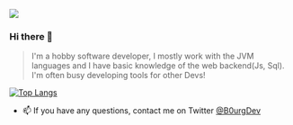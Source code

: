 ![](https://komarev.com/ghpvc/?username=B0urg&color=blue)
### Hi there 👋

> I'm a hobby software developer, I mostly work with the JVM languages and I  have basic knowledge of the web backend(Js, Sql). I'm often busy developing tools for other Devs!

[![Top Langs](https://github-readme-stats.vercel.app/api/top-langs/?b0urg=anuraghazra&layout=compact&theme=dracula)](https://github.com/anuraghazra/github-readme-stats)
- 📫 If you have any questions, contact me on Twitter [@B0urgDev](https://twitter.com/B0urgDev)
